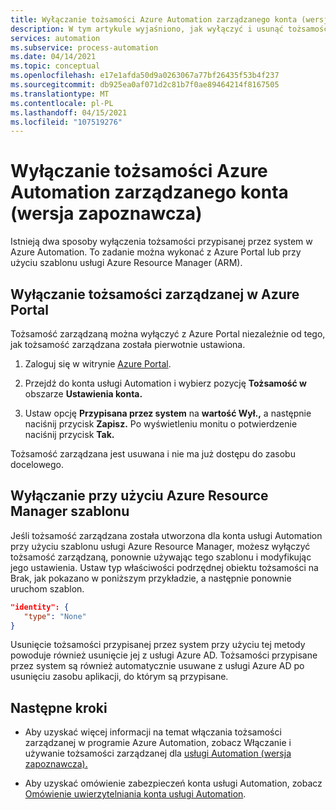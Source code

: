 ```yaml
---
title: Wyłączanie tożsamości Azure Automation zarządzanego konta (wersja zapoznawcza)
description: W tym artykule wyjaśniono, jak wyłączyć i usunąć tożsamość zarządzaną dla Azure Automation konta.
services: automation
ms.subservice: process-automation
ms.date: 04/14/2021
ms.topic: conceptual
ms.openlocfilehash: e17e1afda50d9a0263067a77bf26435f53b4f237
ms.sourcegitcommit: db925ea0af071d2c81b7f0ae89464214f8167505
ms.translationtype: MT
ms.contentlocale: pl-PL
ms.lasthandoff: 04/15/2021
ms.locfileid: "107519276"
---
```

# <a name="disable-your-azure-automation-account-managed-identity-preview"></a>Wyłączanie tożsamości Azure Automation zarządzanego konta (wersja zapoznawcza)

Istnieją dwa sposoby wyłączenia tożsamości przypisanej przez system w Azure Automation. To zadanie można wykonać z Azure Portal lub przy użyciu szablonu usługi Azure Resource Manager (ARM).

## <a name="disable-managed-identity-in-the-azure-portal"></a>Wyłączanie tożsamości zarządzanej w Azure Portal

Tożsamość zarządzaną można wyłączyć z Azure Portal niezależnie od tego, jak tożsamość zarządzana została pierwotnie ustawiona.

1. Zaloguj się w witrynie [Azure Portal](https://portal.azure.com).

1. Przejdź do konta usługi Automation i wybierz pozycję **Tożsamość w** obszarze **Ustawienia konta.**

1. Ustaw opcję **Przypisana przez system** na **wartość Wył.,** a następnie naciśnij przycisk **Zapisz.** Po wyświetleniu monitu o potwierdzenie naciśnij przycisk **Tak.**

Tożsamość zarządzana jest usuwana i nie ma już dostępu do zasobu docelowego.

## <a name="disable-using-azure-resource-manager-template"></a>Wyłączanie przy użyciu Azure Resource Manager szablonu

Jeśli tożsamość zarządzana została utworzona dla konta usługi Automation przy użyciu szablonu usługi Azure Resource Manager, możesz wyłączyć tożsamość zarządzaną, ponownie używając tego szablonu i modyfikując jego ustawienia. Ustaw typ właściwości podrzędnej obiektu tożsamości  na Brak, jak pokazano w poniższym przykładzie, a następnie ponownie uruchom szablon.

```json
"identity": { 
   "type": "None" 
} 
```

Usunięcie tożsamości przypisanej przez system przy użyciu tej metody powoduje również usunięcie jej z usługi Azure AD. Tożsamości przypisane przez system są również automatycznie usuwane z usługi Azure AD po usunięciu zasobu aplikacji, do którym są przypisane.

## <a name="next-steps"></a>Następne kroki

- Aby uzyskać więcej informacji na temat włączania tożsamości zarządzanej w programie Azure Automation, zobacz Włączanie i używanie tożsamości zarządzanej dla [usługi Automation (wersja zapoznawcza).](enable-managed-identity-for-automation.md)

- Aby uzyskać omówienie zabezpieczeń konta usługi Automation, zobacz [Omówienie uwierzytelniania konta usługi Automation](automation-security-overview.md).
